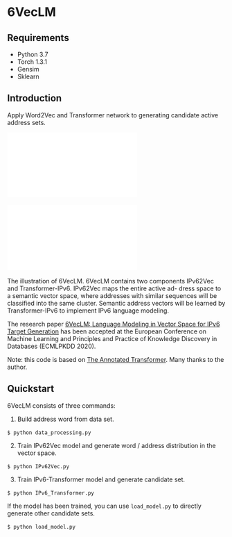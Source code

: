# 6VecLM

## Requirements

* Python 3.7
* Torch 1.3.1
* Gensim
* Sklearn

## Introduction

Apply Word2Vec and Transformer network to generating candidate active address sets.

![IPv62vec](images/IPv62vec.pdf)

![Transformer-IPv6](images/Transformer-IPv6.pdf)

The illustration of 6VecLM. 6VecLM contains two components IPv62Vec and Transformer-IPv6. IPv62Vec maps the entire active ad- dress space to a semantic vector space, where addresses with similar sequences will be classified into the same cluster. Semantic address vectors will be learned by Transformer-IPv6 to implement IPv6 language modeling.

The research paper [6VecLM: Language Modeling in Vector Space for IPv6 Target Generation]() has been accepted at the European Conference on Machine Learning and Principles and Practice of Knowledge Discovery in Databases (ECMLPKDD 2020).

Note: this code is based on [The Annotated Transformer](https://nlp.seas.harvard.edu/2018/04/03/attention.html). Many thanks to the author.

## Quickstart

6VecLM consists of three commands:

1. Build address word from data set.

```
$ python data_processing.py
```

2. Train IPv62Vec model and generate word / address distribution in the vector space.

```
$ python IPv62Vec.py
```

3. Train IPv6-Transformer model and generate candidate set.

```
$ python IPv6_Transformer.py
```

If the model has been trained, you can use `load_model.py` to directly generate other candidate sets.

```
$ python load_model.py
```



